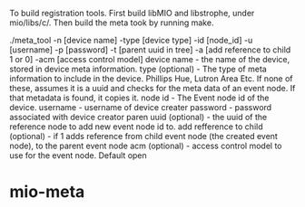 To build registration tools. First build libMIO and libstrophe, under mio/libs/c/. Then build the meta took by running make.

./meta_tool -n [device name] -type [device type] -id [node_id] -u [username] -p [password] -t [parent uuid in tree] -a [add reference to child 1 or 0] -acm [access control model]
device name - the name of the device, stored in device meta information.
type (optional) - The type of meta information to include in the device. Phillips Hue, Lutron Area Etc. If none of these, assumes it is a uuid and checks for the meta data of an event node. If that metadata is found, it copies it.
node id - The Event node id of the device.
username - username of device creater
password - password associated with device creator
paren uuid (optional) - the uuid of the reference node to add new event node id to.
add refference to child (optional) - if 1 adds reference from child event node (the created event node), to the parent event node
acm (optional) - access control model to use for the event node. Default open
 # mio-meta
